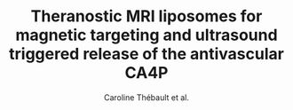 ---
cat: ciel
subcat: midas
bestof: false
author: Caroline Thébault et al.
title: Theranostic MRI liposomes for magnetic targeting and ultrasound triggered release of the antivascular CA4P
journal: Journal of Controlled Release
year: 2020
type: article
url: https -//linkinghub.elsevier.com/retrieve/pii/S0168365920301504
doi: 10.1016/j.jconrel.2020.03.003
---